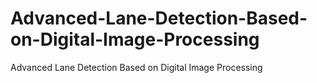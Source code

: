 # Advanced-Lane-Detection-Based-on-Digital-Image-Processing
Advanced Lane Detection Based on Digital Image Processing
